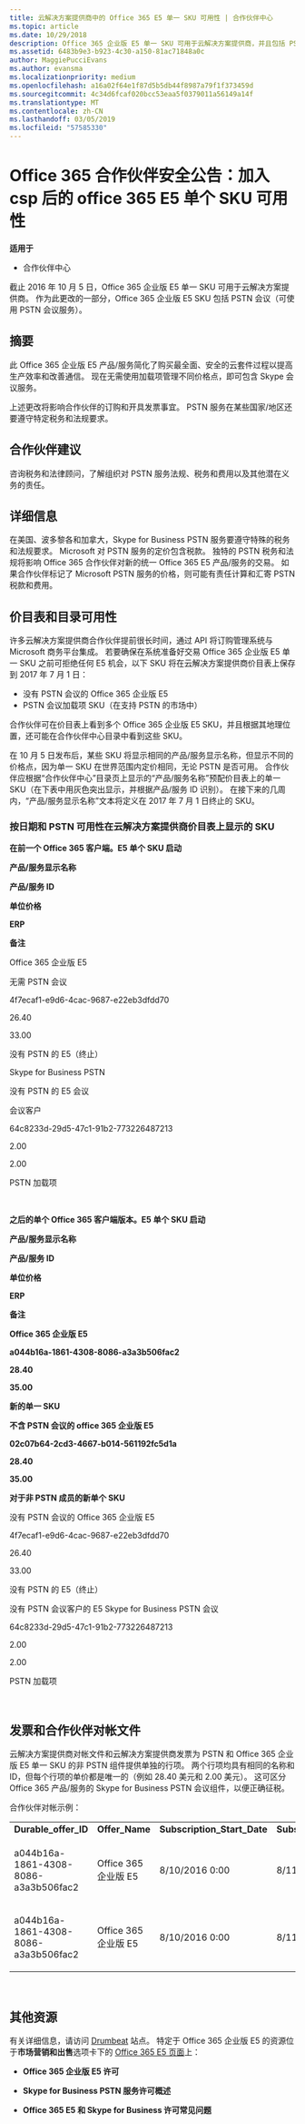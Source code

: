 ```yaml
---
title: 云解决方案提供商中的 Office 365 E5 单一 SKU 可用性 | 合作伙伴中心
ms.topic: article
ms.date: 10/29/2018
description: Office 365 企业版 E5 单一 SKU 可用于云解决方案提供商，并且包括 PSTN 会议。
ms.assetid: 6483b9e3-b923-4c30-a150-81ac71848a0c
author: MaggiePucciEvans
ms.author: evansma
ms.localizationpriority: medium
ms.openlocfilehash: a16a02f64e1f87d5b5db44f8987a79f1f373459d
ms.sourcegitcommit: 4c34d6fcaf020bcc53eaa5f0379011a56149a14f
ms.translationtype: MT
ms.contentlocale: zh-CN
ms.lasthandoff: 03/05/2019
ms.locfileid: "57585330"
---
```

# <a name="office-365-partner-advisory-office-365-e5-single-sku-availability-in-csp"></a>Office 365 合作伙伴安全公告：加入 csp 后的 office 365 E5 单个 SKU 可用性

**适用于**

-  合作伙伴中心

截止 2016 年 10 月 5 日，Office 365 企业版 E5 单一 SKU 可用于云解决方案提供商。 作为此更改的一部分，Office 365 企业版 E5 SKU 包括 PSTN 会议（可使用 PSTN 会议服务）。

## <a name="summary"></a>摘要


此 Office 365 企业版 E5 产品/服务简化了购买最全面、安全的云套件过程以提高生产效率和改善通信。 现在无需使用加载项管理不同价格点，即可包含 Skype 会议服务。

上述更改将影响合作伙伴的订购和开具发票事宜。 PSTN 服务在某些国家/地区还要遵守特定税务和法规要求。

## <a name="partner-recommendations"></a>合作伙伴建议


咨询税务和法律顾问，了解组织对 PSTN 服务法规、税务和费用以及其他潜在义务的责任。

## <a name="details"></a>详细信息


在美国、波多黎各和加拿大，Skype for Business PSTN 服务要遵守特殊的税务和法规要求。 Microsoft 对 PSTN 服务的定价包含税款。 独特的 PSTN 税务和法规将影响 Office 365 合作伙伴对新的统一 Office 365 E5 产品/服务的交易。 如果合作伙伴标记了 Microsoft PSTN 服务的价格，则可能有责任计算和汇寄 PSTN 税款和费用。

## <a name="price-list-and-catalog-availability"></a>价目表和目录可用性


许多云解决方案提供商合作伙伴提前很长时间，通过 API 将订购管理系统与 Microsoft 商务平台集成。 若要确保在系统准备好交易 Office 365 企业版 E5 单一 SKU 之前可拒绝任何 E5 机会，以下 SKU 将在云解决方案提供商价目表上保存到 2017 年 7 月 1 日： 

-   没有 PSTN 会议的 Office 365 企业版 E5
-   PSTN 会议加载项 SKU（在支持 PSTN 的市场中）

合作伙伴可在价目表上看到多个 Office 365 企业版 E5 SKU，并且根据其地理位置，还可能在合作伙伴中心目录中看到这些 SKU。

在 10 月 5 日发布后，某些 SKU 将显示相同的产品/服务显示名称，但显示不同的价格点，因为单一 SKU 在世界范围内定价相同，无论 PSTN 是否可用。 合作伙伴应根据“合作伙伴中心”目录页上显示的“产品/服务名称”预配价目表上的单一 SKU（在下表中用灰色突出显示，并根据产品/服务 ID 识别）。 在接下来的几周内，“产品/服务显示名称”文本将定义在 2017 年 7 月 1 日终止的 SKU。

### <a name="skus-appearing-on-the-csp-price-list-by-date-and-pstn-availability"></a>按日期和 PSTN 可用性在云解决方案提供商价目表上显示的 SKU

**在前一个 Office 365 客户端。E5 单个 SKU 启动**

**产品/服务显示名称**

**产品/服务 ID**

**单位价格**


**ERP**

**备注**

Office 365 企业版 E5

无需 PSTN 会议

4f7ecaf1-e9d6-4cac-9687-e22eb3dfdd70

26.40

33.00

没有 PSTN 的 E5（终止）

Skype for Business PSTN

没有 PSTN 的 E5 会议

会议客户

64c8233d-29d5-47c1-91b2-773226487213

2.00

2.00

PSTN 加载项

 

**之后的单个 Office 365 客户端版本。E5 单个 SKU 启动**

**产品/服务显示名称**

**产品/服务 ID**

**单位价格**

**ERP**

**备注**

**Office 365 企业版 E5**

**a044b16a-1861-4308-8086-a3a3b506fac2**

**28.40**

**35.00**

**新的单一 SKU**

**不含 PSTN 会议的 office 365 企业版 E5**

**02c07b64-2cd3-4667-b014-561192fc5d1a**

**28.40**

**35.00**

**对于非 PSTN 成员的新单个 SKU**

没有 PSTN 会议的 Office 365 企业版 E5

4f7ecaf1-e9d6-4cac-9687-e22eb3dfdd70

26.40

33.00

没有 PSTN 的 E5（终止）

没有 PSTN 会议客户的 E5 Skype for Business PSTN 会议

64c8233d-29d5-47c1-91b2-773226487213

2.00

2.00

PSTN 加载项

 

## <a href="" id="invoices-and-partner-reconciliation-files-"></a>发票和合作伙伴对帐文件


云解决方案提供商对帐文件和云解决方案提供商发票为 PSTN 和 Office 365 企业版 E5 单一 SKU 的非 PSTN 组件提供单独的行项。 两个行项均具有相同的名称和 ID，但每个行项的单价都是唯一的（例如 28.40 美元和 2.00 美元）。 这可区分 Office 365 产品/服务的 Skype for Business PSTN 会议组件，以便正确征税。

合作伙伴对帐示例：

<table>
<colgroup>
<col width="12%" />
<col width="12%" />
<col width="12%" />
<col width="12%" />
<col width="12%" />
<col width="12%" />
<col width="12%" />
<col width="12%" />
</colgroup>
<tbody>
<tr class="odd">
<td><strong>Durable_offer_ID</strong></td>
<td><strong>Offer_Name</strong></td>
<td><strong>Subscription_Start_Date</strong></td>
<td><strong>Subscription_End_Date</strong></td>
<td><strong>Charge_Start_Date</strong></td>
<td><strong>Charge_End_Date</strong></td>
<td><strong>Charge_Type</strong></td>
<td><strong>Unit_Price</strong></td>
</tr>
<tr class="even">
<td><p>a044b16a-1861-4308-8086-a3a3b506fac2</p></td>
<td><p>Office 365 企业版 E5</p></td>
<td><p>8/10/2016 0:00</p></td>
<td><p>8/11/2016 0:00</p></td>
<td><p>8/11/2016 0:00</p></td>
<td><p>9/10/2016 0:00</p></td>
<td><p>周期费用</p></td>
<td><p>28.40</p></td>
</tr>
<tr class="odd">
<td><p>a044b16a-1861-4308-8086-a3a3b506fac2</p></td>
<td><p>Office 365 企业版 E5</p></td>
<td><p>8/10/2016 0:00</p></td>
<td><p>8/11/2016 0:00</p></td>
<td><p>8/11/2016 0:00</p></td>
<td><p>9/10/2016 0:00</p></td>
<td><p>周期费用</p></td>
<td><p>2.00</p></td>
</tr>
</tbody>
</table>

 

## <a name="additional-resources"></a>其他资源


有关详细信息，请访问 [Drumbeat](https://drumbeat.office.com/Pages/home2016.aspx) 站点。 特定于 Office 365 企业版 E5 的资源位于**市场营销和出售**选项卡下的 [Office 365 E5 页面](https://drumbeat.office.com/partner/pages/e5.aspx)上：

-   **Office 365 企业版 E5 许可**

-   **Skype for Business PSTN 服务许可概述**

-   **Office 365 E5 和 Skype for Business 许可常见问题**

 

 



